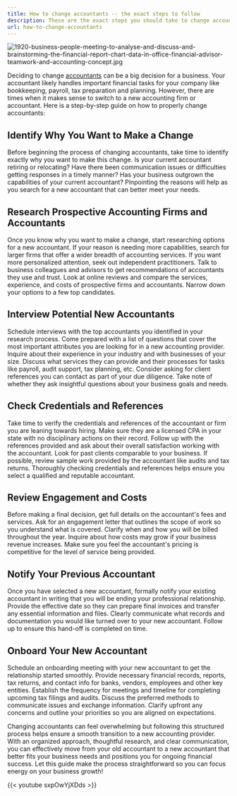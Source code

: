 ```yaml
---
title: How to change accountants -- the exact steps to follow
description: These are the exact steps you should take to change accountants and the top considerations to keep in mind.
url: how-to-change-accountants
---
```


![1920-business-people-meeting-to-analyse-and-discuss-and-brainstorming-the-financial-report-chart-data-in-office-financial-advisor-teamwork-and-accounting-concept.jpg](How%20to%20Change%20Accountants%205203e07757a7459183538fa49ca326ae/1920-business-people-meeting-to-analyse-and-discuss-and-brainstorming-the-financial-report-chart-data-in-office-financial-advisor-teamwork-and-accounting-concept.jpg)

Deciding to change [accountants](https://londonexpertfinder.com/services/accountants/) can be a big decision for a business. Your accountant likely handles important financial tasks for your company like bookkeeping, payroll, tax preparation and planning. However, there are times when it makes sense to switch to a new accounting firm or accountant. Here is a step-by-step guide on how to properly change accountants:

## Identify Why You Want to Make a Change

Before beginning the process of changing accountants, take time to identify exactly why you want to make this change. Is your current accountant retiring or relocating? Have there been communication issues or difficulties getting responses in a timely manner? Has your business outgrown the capabilities of your current accountant? Pinpointing the reasons will help as you search for a new accountant that can better meet your needs.

## Research Prospective Accounting Firms and Accountants

Once you know why you want to make a change, start researching options for a new accountant. If your reason is needing more capabilities, search for larger firms that offer a wider breadth of accounting services. If you want more personalized attention, seek out independent practitioners. Talk to business colleagues and advisors to get recommendations of accountants they use and trust. Look at online reviews and compare the services, experience, and costs of prospective firms and accountants. Narrow down your options to a few top candidates.

## Interview Potential New Accountants

Schedule interviews with the top accountants you identified in your research process. Come prepared with a list of questions that cover the most important attributes you are looking for in a new accounting provider. Inquire about their experience in your industry and with businesses of your size. Discuss what services they can provide and their processes for tasks like payroll, audit support, tax planning, etc. Consider asking for client references you can contact as part of your due diligence. Take note of whether they ask insightful questions about your business goals and needs.

## Check Credentials and References

Take time to verify the credentials and references of the accountant or firm you are leaning towards hiring. Make sure they are a licensed CPA in your state with no disciplinary actions on their record. Follow up with the references provided and ask about their overall satisfaction working with the accountant. Look for past clients comparable to your business. If possible, review sample work provided by the accountant like audits and tax returns. Thoroughly checking credentials and references helps ensure you select a qualified and reputable accountant.

## Review Engagement and Costs

Before making a final decision, get full details on the accountant's fees and services. Ask for an engagement letter that outlines the scope of work so you understand what is covered. Clarify when and how you will be billed throughout the year. Inquire about how costs may grow if your business revenue increases. Make sure you feel the accountant's pricing is competitive for the level of service being provided.

## Notify Your Previous Accountant

Once you have selected a new accountant, formally notify your existing accountant in writing that you will be ending your professional relationship. Provide the effective date so they can prepare final invoices and transfer any essential information and files. Clearly communicate what records and documentation you would like turned over to your new accountant. Follow up to ensure this hand-off is completed on time.

## Onboard Your New Accountant

Schedule an onboarding meeting with your new accountant to get the relationship started smoothly. Provide necessary financial records, reports, tax returns, and contact info for banks, vendors, employees and other key entities. Establish the frequency for meetings and timeline for completing upcoming tax filings and audits. Discuss the preferred methods to communicate issues and exchange information. Clarify upfront any concerns and outline your priorities so you are aligned on expectations.

Changing accountants can feel overwhelming but following this structured process helps ensure a smooth transition to a new accounting provider. With an organized approach, thoughtful research, and clear communication, you can effectively move from your old accountant to a new accountant that better fits your business needs and positions you for ongoing financial success. Let this guide make the process straightforward so you can focus energy on your business growth!

{{< youtube sxpOwYjXDds >}}
